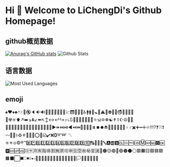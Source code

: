 # Hi 🎉 Welcome to LiChengDi's Github Homepage!

## github概览数据
[![Anurag's GitHub stats](https://github-readme-stats.vercel.app/api?username=lcd-first)](https://github.com/anuraghazra/github-readme-stats)
![Github Stats](https://github-readme-stats.vercel.app/api?username=lcd-first&show_icons=true&theme=dark&count_private=true)

## 语言数据
![Most Used Languages](https://github-readme-stats.vercel.app/api/top-langs/?username=lcd-first&theme=dark&layout=compact)

## emoji
♠️♥️♦️♣️🃏🀄🎴🔇🔈🔉🔊📢📣📯🔔🔕🎵🎶💹🛗🏧🚮🚰♿🚹🚺🚻🚼🚾⚠️🚸⛔🚫🚳🚭🚯🚱🚷📵🔞☢️☣️⬆️↗️➡️↘️⬇️↙️⬅️↖️↕️↔️↩️↪️⤴️⤵️🔃🔄🔙🔚🔛🔜🔝🛐⚛️🕉️✡️☸️☯️✝️☦️☪️☮️🕎🔯♈♉♊♋♌♍♎♏♐♑♒♓⛎🔀🔁🔂▶️⏩⏭️⏯️◀️⏪⏮️🔼⏫🔽⏬⏸️⏹️⏺️⏏️🎦🔅🔆📶📳📴♀️♂️✖️➕➖➗♾️‼️⁉️❓❔❕❗〰️💱💲⚕️♻️⚜️🔱📛🔰⭕✅☑️✔️❌❎➰➿ 〽️✳️✴️❇️©️®️™️#️⃣*️⃣0️⃣1️⃣2️⃣3️⃣4️⃣5️⃣6️⃣7️⃣8️⃣9️⃣🔟🔠🔡🔢🔣🔤🅰️🆎🅱️🆑🆒🆓ℹ️🆔Ⓜ️🆕🆖🅾️🆗🅿️🆘🆙🆚🈁🈂️🈷️🈶🈯🉐🈹🈚🈲🉑🈸🈴🈳㊗️㊙️🈺🈵🔴🟠🟡🟢🔵🟣🟤⚫⚪🟥🟧🟨🟩🟦🟪🟫⬛⬜◼️◻️◾◽▪️▫️🔶🔷🔸🔹🔺🔻💠🔘🔳🔲🏁🚩🎌🏴🏳️🏳️‍🌈🏳️‍⚧️🏴‍☠️

